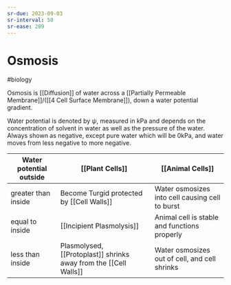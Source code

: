 ```yaml
---
sr-due: 2023-09-03
sr-interval: 50
sr-ease: 289
---
```

# Osmosis
#biology 

Osmosis is [[Diffusion]] of water across a [[Partially Permeable Membrane]]/([[4 Cell Surface Membrane]]), down a water potential gradient.

Water potential is denoted by $\psi$, measured in kPa and depends on the concentration of solvent in water as well as the pressure of the water.
Always shown as negative, except pure water which will be 0kPa, and water moves from less negative to more negative.

| Water potential outside | [[Plant Cells]]                                                  | [[Animal Cells]]                                |
| ----------------------- | ---------------------------------------------------------------- | ----------------------------------------------- |
| greater than inside     | Become Turgid protected by [[Cell Walls]]                        | Water osmosizes into cell causing cell to burst |
| equal to inside         | [[Incipient Plasmolysis]]                                        | Animal cell is stable and functions properly    |
| less than inside        | Plasmolysed, [[Protoplast]] shrinks away from the [[Cell Walls]] | Water osmosizes out of cell, and cell shrinks   |
